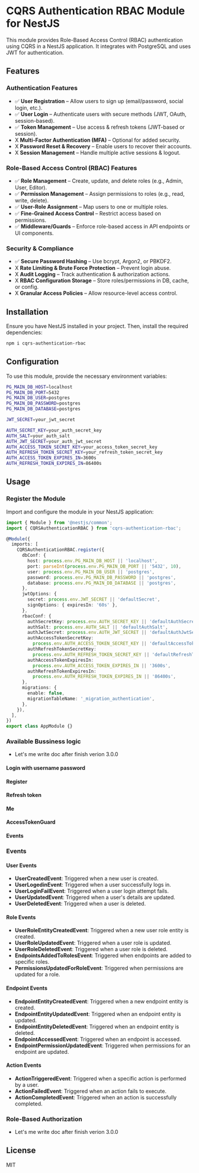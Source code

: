 # CQRS Authentication RBAC Module for NestJS

This module provides Role-Based Access Control (RBAC) authentication using CQRS in a NestJS application. It integrates with PostgreSQL and uses JWT for authentication.
## Features

### Authentication Features
- ✅ **User Registration** – Allow users to sign up (email/password, social login, etc.).
- ✅ **User Login** – Authenticate users with secure methods (JWT, OAuth, session-based).
- ✅ **Token Management** – Use access & refresh tokens (JWT-based or session).
- X **Multi-Factor Authentication (MFA)** – Optional for added security.
- X **Password Reset & Recovery** – Enable users to recover their accounts.
- X **Session Management** – Handle multiple active sessions & logout.

### Role-Based Access Control (RBAC) Features
- ✅ **Role Management** – Create, update, and delete roles (e.g., Admin, User, Editor).
- ✅ **Permission Management** – Assign permissions to roles (e.g., read, write, delete).
- ✅ **User-Role Assignment** – Map users to one or multiple roles.
- ✅ **Fine-Grained Access Control** – Restrict access based on permissions.
- ✅ **Middleware/Guards** – Enforce role-based access in API endpoints or UI components.

### Security & Compliance
- ✅ **Secure Password Hashing** – Use bcrypt, Argon2, or PBKDF2.
- X **Rate Limiting & Brute Force Protection** – Prevent login abuse.
- X **Audit Logging** – Track authentication & authorization actions.
- X **RBAC Configuration Storage** – Store roles/permissions in DB, cache, or config.
- X **Granular Access Policies** – Allow resource-level access control.

## Installation

Ensure you have NestJS installed in your project. Then, install the required dependencies:

```sh
npm i cqrs-authentication-rbac
```

## Configuration
To use this module, provide the necessary environment variables:

```sh
PG_MAIN_DB_HOST=localhost
PG_MAIN_DB_PORT=5432
PG_MAIN_DB_USER=postgres
PG_MAIN_DB_PASSWORD=postgres
PG_MAIN_DB_DATABASE=postgres

JWT_SECRET=your_jwt_secret

AUTH_SECRET_KEY=your_auth_secret_key
AUTH_SALT=your_auth_salt
AUTH_JWT_SECRET=your_auth_jwt_secret
AUTH_ACCESS_TOKEN_SECRET_KEY=your_access_token_secret_key
AUTH_REFRESH_TOKEN_SECRET_KEY=your_refresh_token_secret_key
AUTH_ACCESS_TOKEN_EXPIRES_IN=3600s
AUTH_REFRESH_TOKEN_EXPIRES_IN=86400s
```

## Usage
### Register the Module
Import and configure the module in your NestJS application:

```typescript
import { Module } from '@nestjs/common';
import { CQRSAuthenticationRBAC } from 'cqrs-authentication-rbac';

@Module({
  imports: [
    CQRSAuthenticationRBAC.register({
      dbConf: {
        host: process.env.PG_MAIN_DB_HOST || 'localhost',
        port: parseInt(process.env.PG_MAIN_DB_PORT || '5432', 10),
        user: process.env.PG_MAIN_DB_USER || 'postgres',
        password: process.env.PG_MAIN_DB_PASSWORD || 'postgres',
        database: process.env.PG_MAIN_DB_DATABASE || 'postgres',
      },
      jwtOptions: {
        secret: process.env.JWT_SECRET || 'defaultSecret',
        signOptions: { expiresIn: '60s' },
      },
      rbacConf: {
        authSecretKey: process.env.AUTH_SECRET_KEY || 'defaultAuthSecretKey',
        authSalt: process.env.AUTH_SALT || 'defaultAuthSalt',
        authJwtSecret: process.env.AUTH_JWT_SECRET || 'defaultAuthJwtSecret',
        authAccessTokenSecretKey:
          process.env.AUTH_ACCESS_TOKEN_SECRET_KEY || 'defaultAccessTokenSecretKey',
        authRefreshTokenSecretKey:
          process.env.AUTH_REFRESH_TOKEN_SECRET_KEY || 'defaultRefreshTokenSecretKey',
        authAccessTokenExpiresIn:
          process.env.AUTH_ACCESS_TOKEN_EXPIRES_IN || '3600s',
        authRefreshTokenExpiresIn:
          process.env.AUTH_REFRESH_TOKEN_EXPIRES_IN || '86400s',
      },
      migrations: {
        enable: false,
        migrationTableName: '_migration_authentication',
      },
    }),
  ],
})
export class AppModule {}
```
### Available Bussiness logic
- Let's me write doc after finish verion 3.0.0
#### Login with username password
#### Register
#### Refresh token
#### Me
#### AccessTokenGuard
#### Events

### Events

#### User Events
- **UserCreatedEvent**: Triggered when a new user is created.
- **UserLogedinEvent**: Triggered when a user successfully logs in.
- **UserLoginFailEvent**: Triggered when a user login attempt fails.
- **UserUpdatedEvent**: Triggered when a user's details are updated.
- **UserDeletedEvent**: Triggered when a user is deleted.

#### Role Events
- **UserRoleEntityCreatedEvent**: Triggered when a new user role entity is created.
- **UserRoleUpdatedEvent**: Triggered when a user role is updated.
- **UserRoleDeletedEvent**: Triggered when a user role is deleted.
- **EndpointsAddedToRolesEvent**: Triggered when endpoints are added to specific roles.
- **PermissionsUpdatedForRoleEvent**: Triggered when permissions are updated for a role.

#### Endpoint Events
- **EndpointEntityCreatedEvent**: Triggered when a new endpoint entity is created.
- **EndpointEntityUpdatedEvent**: Triggered when an endpoint entity is updated.
- **EndpointEntityDeletedEvent**: Triggered when an endpoint entity is deleted.
- **EndpointAccessedEvent**: Triggered when an endpoint is accessed.
- **EndpointPermissionUpdatedEvent**: Triggered when permissions for an endpoint are updated.

#### Action Events
- **ActionTriggeredEvent**: Triggered when a specific action is performed by a user.
- **ActionFailedEvent**: Triggered when an action fails to execute.
- **ActionCompletedEvent**: Triggered when an action is successfully completed.

### Role-Based Authorization
- Let's me write doc after finish verion 3.0.0

## License
MIT


